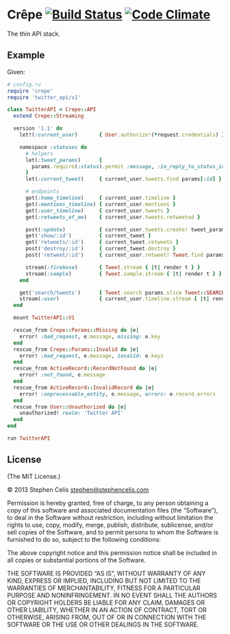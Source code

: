 # Crêpe [![Build Status][1]][2] [![Code Climate][3]][4]

The thin API stack.

[1]: https://travis-ci.org/stephencelis/crepe.png
[2]: https://travis-ci.org/stephencelis/crepe
[3]: https://codeclimate.com/github/stephencelis/crepe.png
[4]: https://codeclimate.com/github/stephencelis/crepe

## Example

Given:

``` ruby
# config.ru
require 'crepe'
require 'twitter_api/v1'

class TwitterAPI < Crepe::API
  extend Crepe::Streaming

  version '1.1' do
    let!(:current_user)       { User.authorize!(*request.credentials) }

    namespace :statuses do
      # helpers
      let(:tweet_params)      {
        params.require(:status).permit :message, :in_reply_to_status_id
      }
      let(:current_tweet)     { current_user.tweets.find params[:id] }

      # endpoints
      get(:home_timeline)     { current_user.timeline }
      get(:mentions_timeline) { current_user.mentions }
      get(:user_timeline)     { current_user.tweets }
      get(:retweets_of_me)    { current_user.tweets.retweeted }

      post(:update)           { current_user.tweets.create! tweet_params }
      get('show/:id')         { current_tweet }
      get('retweets/:id')     { current_tweet.retweets }
      post('destroy/:id')     { current_tweet.destroy }
      post('retweet/:id')     { current_user.retweet! Tweet.find params[:id] }

      stream(:firehose)       { Tweet.stream { |t| render t } }
      stream(:sample)         { Tweet.sample.stream { |t| render t } }
    end

    get('search/tweets')      { Tweet.search params.slice Tweet::SEARCH_KEYS }
    stream(:user)             { current_user.timeline.stream { |t| render t } }
  end

  mount TwitterAPI::V1

  rescue_from Crepe::Params::Missing do |e|
    error! :bad_request, e.message, missing: e.key
  end
  rescue_from Crepe::Params::Invalid do |e|
    error! :bad_request, e.message, invalid: e.keys
  end
  rescue_from ActiveRecord::RecordNotFound do |e|
    error! :not_found, e.message
  end
  rescue_from ActiveRecord::InvalidRecord do |e|
    error! :unprocessable_entity, e.message, errors: e.record.errors
  end
  rescue_from User::Unauthorized do |e|
    unauthorized! realm: 'Twitter API'
  end
end

run TwitterAPI
```

## License

(The MIT License.)

© 2013 Stephen Celis <stephen@stephencelis.com>

Permission is hereby granted, free of charge, to any person obtaining a copy
of this software and associated documentation files (the “Software”), to deal
in the Software without restriction, including without limitation the rights
to use, copy, modify, merge, publish, distribute, sublicense, and/or sell
copies of the Software, and to permit persons to whom the Software is
furnished to do so, subject to the following conditions:

The above copyright notice and this permission notice shall be included in all
copies or substantial portions of the Software.

THE SOFTWARE IS PROVIDED “AS IS”, WITHOUT WARRANTY OF ANY KIND, EXPRESS OR
IMPLIED, INCLUDING BUT NOT LIMITED TO THE WARRANTIES OF MERCHANTABILITY,
FITNESS FOR A PARTICULAR PURPOSE AND NONINFRINGEMENT. IN NO EVENT SHALL THE
AUTHORS OR COPYRIGHT HOLDERS BE LIABLE FOR ANY CLAIM, DAMAGES OR OTHER
LIABILITY, WHETHER IN AN ACTION OF CONTRACT, TORT OR OTHERWISE, ARISING FROM,
OUT OF OR IN CONNECTION WITH THE SOFTWARE OR THE USE OR OTHER DEALINGS IN THE
SOFTWARE.
